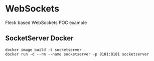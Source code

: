 # WebSockets

Fleck based WebSockets POC example   

## SocketServer Docker

`docker image build -t socketserver .`   
`docker run -d --rm --name socketserver -p 8181:8181 socketserver`   

